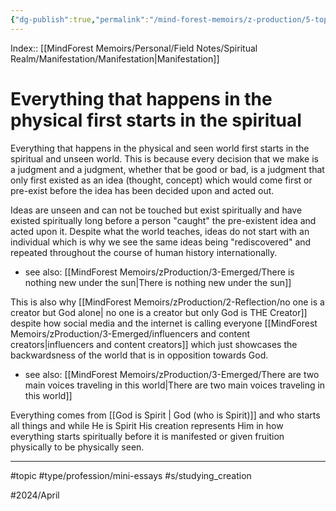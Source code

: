 ```yaml
---
{"dg-publish":true,"permalink":"/mind-forest-memoirs/z-production/5-topics/everything-that-happens-in-the-physical-first-starts-in-the-spiritual/"}
---
```


Index:: [[MindForest Memoirs/Personal/Field Notes/Spiritual Realm/Manifestation/Manifestation\|Manifestation]]
# Everything that happens in the physical first starts in the spiritual

Everything that happens in the physical and seen world first starts in the spiritual and unseen world. 
This is because every decision that we make is a judgment and a judgment, whether that be good or bad, is a judgment that only first existed as an idea (thought, concept) which would come first or pre-exist before the idea has been decided upon and acted out. 

Ideas are unseen and can not be touched but exist spiritually and have existed spiritually long before a person "caught" the pre-existent idea and acted upon it. Despite what the world teaches, ideas do not start with an individual which is why we see the same ideas being "rediscovered" and repeated throughout the course of human history internationally. 
- see also: [[MindForest Memoirs/zProduction/3-Emerged/There is nothing new under the sun\|There is nothing new under the sun]]

This is also why [[MindForest Memoirs/zProduction/2-Reflection/no one is a creator but God alone\| no one is a creator but only God is THE Creator]] despite how social media and the internet is calling everyone [[MindForest Memoirs/zProduction/3-Emerged/influencers and content creators\|influencers and content creators]] which just showcases the backwardsness of the world that is in opposition towards God. 
- see also: [[MindForest Memoirs/zProduction/3-Emerged/There are two main voices traveling in this world\|There are two main voices traveling in this world]]

Everything comes from [[God is Spirit \| God (who is Spirit)]] and who starts all things and while He is Spirit His creation represents Him in how everything starts spiritually before it is manifested or given fruition physically to be physically seen. 

---

#topic #type/profession/mini-essays #s/studying_creation

#2024/April 